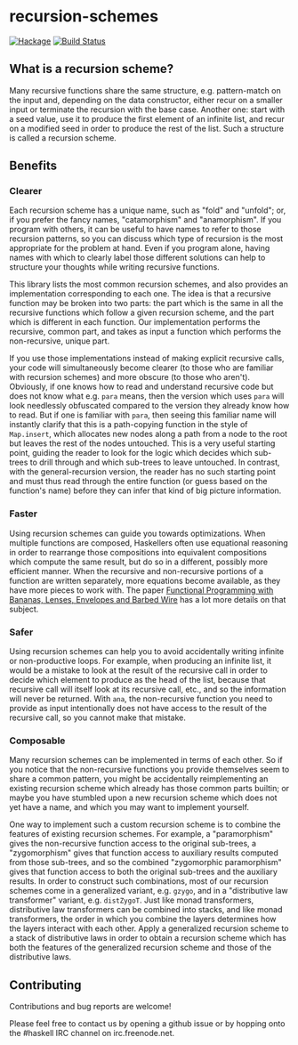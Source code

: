# recursion-schemes

[![Hackage](https://img.shields.io/hackage/v/recursion-schemes.svg)](https://hackage.haskell.org/package/recursion-schemes) [![Build Status](https://github.com/ekmett/recursion-schemes/workflows/Haskell-CI/badge.svg)](https://github.com/ekmett/recursion-schemes/actions?query=workflow%3AHaskell-CI)

## What is a recursion scheme?

Many recursive functions share the same structure, e.g. pattern-match on the input and, depending on the data constructor, either recur on a smaller input or terminate the recursion with the base case. Another one: start with a seed value, use it to produce the first element of an infinite list, and recur on a modified seed in order to produce the rest of the list. Such a structure is called a recursion scheme.

## Benefits

### Clearer

Each recursion scheme has a unique name, such as "fold" and "unfold"; or, if you prefer the fancy names, "catamorphism" and "anamorphism". If you program with others, it can be useful to have names to refer to those recursion patterns, so you can discuss which type of recursion is the most appropriate for the problem at hand. Even if you program alone, having names with which to clearly label those different solutions can help to structure your thoughts while writing recursive functions.

This library lists the most common recursion schemes, and also provides an implementation corresponding to each one. The idea is that a recursive function may be broken into two parts: the part which is the same in all the recursive functions which follow a given recursion scheme, and the part which is different in each function. Our implementation performs the recursive, common part, and takes as input a function which performs the non-recursive, unique part.

If you use those implementations instead of making explicit recursive calls, your code will simultaneously become clearer (to those who are familiar with recursion schemes) and more obscure (to those who aren't). Obviously, if one knows how to read and understand recursive code but does not know what e.g. `para` means, then the version which uses `para` will look needlessly obfuscated compared to the version they already know how to read. But if one is familiar with `para`, then seeing this familiar name will instantly clarify that this is a path-copying function in the style of `Map.insert`, which allocates new nodes along a path from a node to the root but leaves the rest of the nodes untouched. This is a very useful starting point, guiding the reader to look for the logic which decides which sub-trees to drill through and which sub-trees to leave untouched. In contrast, with the general-recursion version, the reader has no such starting point and must thus read through the entire function (or guess based on the function's name) before they can infer that kind of big picture information.

### Faster

Using recursion schemes can guide you towards optimizations. When multiple functions are composed, Haskellers often use equational reasoning in order to rearrange those compositions into equivalent compositions which compute the same result, but do so in a different, possibly more efficient manner. When the recursive and non-recursive portions of a function are written separately, more equations become available, as they have more pieces to work with. The paper [Functional Programming with Bananas, Lenses, Envelopes and Barbed Wire](https://maartenfokkinga.github.io/utwente/mmf91m.pdf) has a lot more details on that subject.

### Safer

Using recursion schemes can help you to avoid accidentally writing infinite or non-productive loops. For example, when producing an infinite list, it would be a mistake to look at the result of the recursive call in order to decide which element to produce as the head of the list, because that recursive call will itself look at its recursive call, etc., and so the information will never be returned. With `ana`, the non-recursive function you need to provide as input intentionally does not have access to the result of the recursive call, so you cannot make that mistake.

### Composable

Many recursion schemes can be implemented in terms of each other. So if you notice that the non-recursive functions you provide themselves seem to share a common pattern, you might be accidentally reimplementing an existing recursion scheme which already has those common parts builtin; or maybe you have stumbled upon a new recursion scheme which does not yet have a name, and which you may want to implement yourself.

One way to implement such a custom recursion scheme is to combine the features of existing recursion schemes. For example, a "paramorphism" gives the non-recursive function access to the original sub-trees, a "zygomorphism" gives that function access to auxiliary results computed from those sub-trees, and so the combined "zygomorphic paramorphism" gives that function access to both the original sub-trees and the auxiliary results. In order to construct such combinations, most of our recursion schemes come in a generalized variant, e.g. `gzygo`, and in a "distributive law transformer" variant, e.g. `distZygoT`. Just like monad transformers, distributive law transformers can be combined into stacks, and like monad transformers, the order in which you combine the layers determines how the layers interact with each other. Apply a generalized recursion scheme to a stack of distributive laws in order to obtain a recursion scheme which has both the features of the generalized recursion scheme and those of the distributive laws.

## Contributing

Contributions and bug reports are welcome!

Please feel free to contact us by opening a github issue or by hopping onto the #haskell IRC channel on irc.freenode.net.
